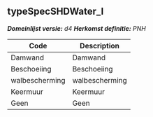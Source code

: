 ## typeSpecSHDWater_l

*__Domeinlijst versie:__ d4*
*__Herkomst definitie:__ PNH*

|__Code__ |__Description__	|
|	---	|	---	|
| Damwand | Damwand |
| Beschoeiing | Beschoeiing |
| walbescherming | walbescherming |
| Keermuur | Keermuur | 
| Geen | Geen |